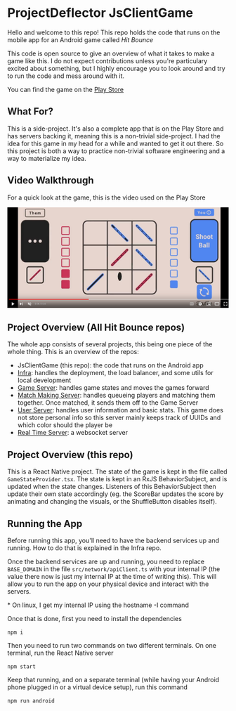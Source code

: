 # ProjectDeflector JsClientGame

Hello and welcome to this repo! This repo holds the code that runs on the mobile app for an Android game called *Hit Bounce*

This code is open source to give an overview of what it takes to make a game like this. I do not expect contributions unless you're particulary excited about something, but I highly encourage you to look around and try to run the code and mess around with it.

You can find the game on the [Play Store](https://play.google.com/store/apps/details?id=com.hitbounce.game)

## What For?

This is a side-project. It's also a complete app that is on the Play Store and has servers backing it, meaning this is a non-trivial side-project. I had the idea for this game in my head for a while and wanted to get it out there. So this project is both a way to practice non-trivial software engineering and a way to materialize my idea.

## Video Walkthrough

For a quick look at the game, this is the video used on the Play Store

[![Hit Bounce Video](/HitBouncePlayer.png)](https://www.youtube.com/watch?v=DpgU16Aww_w "Hit Bounce")

## Project Overview (All Hit Bounce repos)

The whole app consists of several projects, this being one piece of the whole thing. This is an overview of the repos:

- JsClientGame (this repo): the code that runs on the Android app
- [Infra](https://github.com/OsamaElHariri/ProjectDeflector_Infra): handles the deployment, the load balancer, and some utils for local development
- [Game Server](https://github.com/OsamaElHariri/ProjectDeflector_GameServer): handles game states and moves the games forward
- [Match Making Server](https://github.com/OsamaElHariri/ProjectDeflector_MatchMakingServer): handles queueing players and matching them together. Once matched, it sends them off to the Game Server
- [User Server](https://github.com/OsamaElHariri/ProjectDeflector_UserServer): handles user information and basic stats. This game does not store personal info so this server mainly keeps track of UUIDs and which color should the player be
- [Real Time Server](https://github.com/OsamaElHariri/ProjectDeflector_RealTimeServer): a websocket server


## Project Overview (this repo)

This is a React Native project. The state of the game is kept in the file called `GameStateProvider.tsx`. The state is kept in an RxJS BehaviorSubject, and is updated when the state changes. Listeners of this BehaviorSubject then update their own state accordingly (eg. the ScoreBar updates the score by animating and changing the visuals, or the ShuffleButton disables itself).


## Running the App

Before running this app, you'll need to have the backend services up and running. How to do that is explained in the Infra repo.

Once the backend services are up and running, you need to replace `BASE_DOMAIN` in the file `src/network/apiClient.ts` with your internal IP (the value there now is just my internal IP at the time of writing this). This will allow you to run the app on your physical device and interact with the servers.

\* On linux, I get my internal IP using the hostname -I command

Once that is done, first you need to install the dependencies

```
npm i
```

Then you need to run two commands on two different terminals. On one terminal, run the React Native server

```
npm start
```

Keep that running, and on a separate terminal (while having your Android phone plugged in or a virtual device setup), run this command

```
npm run android
```